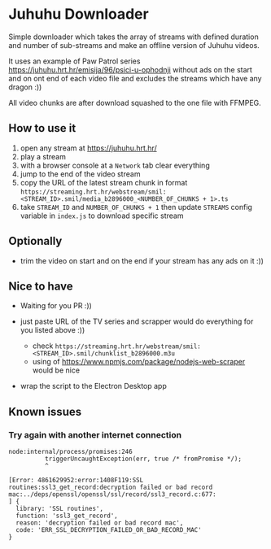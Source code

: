 # Juhuhu Downloader

Simple downloader which takes the array of streams with defined duration and number of sub-streams and make an offline version of Juhuhu videos.

It uses an example of Paw Patrol series https://juhuhu.hrt.hr/emisija/96/psici-u-ophodnji without ads on the start and on ont end of each video file and excludes the streams which have any dragon :))

All video chunks are after download squashed to the one file with FFMPEG.

## How to use it

1. open any stream at https://juhuhu.hrt.hr/
2. play a stream
3. with a browser console at a `Network` tab clear everything
4. jump to the end of the video stream
5. copy the URL of the latest stream chunk in format `https://streaming.hrt.hr/webstream/smil:<STREAM_ID>.smil/media_b2896000_<NUMBER_OF_CHUNKS + 1>.ts`
6. take `STREAM_ID` and `NUMBER_OF_CHUNKS + 1` then update `STREAMS` config variable in `index.js` to download specific stream

## Optionally  

- trim the video on start and on the end if your stream has any ads on it :))

## Nice to have

- Waiting for you PR :))

- just paste URL of the TV series and scrapper would do everything for you listed above :))
    - check `https://streaming.hrt.hr/webstream/smil:<STREAM_ID>.smil/chunklist_b2896000.m3u`
    - using of https://www.npmjs.com/package/nodejs-web-scraper would be nice

- wrap the script to the Electron Desktop app

## Known issues

### Try again with another internet connection

```
node:internal/process/promises:246
          triggerUncaughtException(err, true /* fromPromise */);
          ^

[Error: 4861629952:error:1408F119:SSL routines:ssl3_get_record:decryption failed or bad record mac:../deps/openssl/openssl/ssl/record/ssl3_record.c:677:
] {
  library: 'SSL routines',
  function: 'ssl3_get_record',
  reason: 'decryption failed or bad record mac',
  code: 'ERR_SSL_DECRYPTION_FAILED_OR_BAD_RECORD_MAC'
}
```